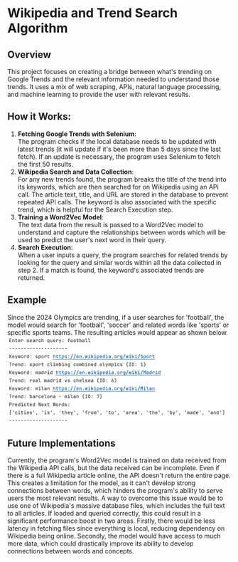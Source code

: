 # Wikipedia and Trend Search Algorithm

## Overview
This project focuses on creating a bridge between what's trending on Google Trends and the relevant information needed
to understand those trends. It uses a mix of web scraping, APIs, natural language processing, and machine learning to
provide the user with relevant results.


## How it Works:
1. **Fetching Google Trends with Selenium**:\
    The program checks if the local database needs to be updated with latest trends (it will update if it's been more than 5 days
    since the last fetch). If an update is necessary, the program uses Selenium to fetch the first 50 results.
2. **Wikipedia Search and Data Collection**: \
    For any new trends found, the program breaks the title of the trend into its keywords, which are then searched for on
    Wikipedia using an APi call. The article text, title, and URL are stored in the database to prevent repeated API
    calls. The keyword is also associated with the specific trend, which is helpful for the Search Execution step.
3. **Training a Word2Vec Model**: \
   The text data from the result is passed to a Word2Vec model to understand and capture the relationships between
   words which will be used to predict the user's next word in their query.
4. **Search Execution**: \
    When a user inputs a query, the program searches for related trends by looking for the query and similar words
    within all the data collected in step 2. If a match is found, the keyword's associated trends are returned.

## Example
Since the 2024 Olympics are trending, if a user searches for 'football', the model would search for 'football', 'soccer'
and related words like 'sports' or specific sports teams. The resulting articles would appear as shown below. \
![Example showing results for query 'football'](Example.png)

## Future Implementations
Currently, the program's Word2Vec model is trained on data received from the Wikipedia API calls, but the data
received can be incomplete. Even if there is a full Wikipedia article online, the API doesn't return the entire page. This
creates a limitation for the model, as it can't develop strong connections between words, which hinders the program's
ability to serve users the most relevant results. A way to overcome this issue would be to use one of Wikipedia's
massive database files, which includes the full text to all articles. If loaded and queried correctly, this could result
in a significant performance boost in two areas. Firstly, there would be less latency in fetching files since everything is
local, reducing dependency on Wikipedia being online. Secondly, the model would have access to much more data, which could
drastically improve its ability to develop connections between words and concepts.